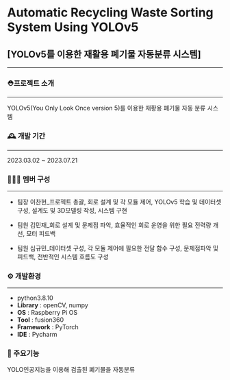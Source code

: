 # Automatic Recycling Waste Sorting System Using YOLOv5
## [YOLOv5를 이용한 재활용 폐기물 자동분류 시스템]
-------------------------------------
###  ⛑️프로젝트 소개
---
YOLOv5(You Only Look Once version 5)를 이용한 재황용 폐기물 자동 분류 시스템

### 🕰️ 개발 기간
---
2023.03.02 ~ 2023.07.21

### 🧑‍🤝‍🧑 멤버 구성
---
- 팀장 이찬현_프로젝트 총괄, 회로 설계 및 각 모듈 제어, YOLOv5 학습 및 데이터셋 구성, 설계도 및 3D모델링 작성, 시스템 구현

- 팀원 김민재_회로 설계 및 문제점 파악, 효율적인 회로 운영을 위한 필요 전력량 개선, 모터 피드백

- 팀원 심규민_데이터셋 구성, 각 모듈 제어에 필요한 전달 함수 구성, 문제점파악 및 피드백, 전반적인 시스템 흐름도 구성

### ⚙️ 개발환경
---
* python3.8.10
* **Library** : openCV, numpy
* **OS** : Raspberry Pi OS
* **Tool** : fusion360
* **Framework** : PyTorch
* **IDE** : Pycharm

### 📌 주요기능

YOLO인공지능을 이용해 검출된 폐기물을 자동분류
